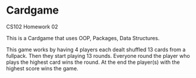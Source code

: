 # Cardgame
CS102 Homework 02 

This is a Cardgame that uses OOP, Packages, Data Structures.

This game works by having 4 players each dealt shuffled 13 cards from a fullpack. Then they start playing 13 rounds. Everyone round the player who plays the highest card wins the round. At the end the player(s) with the highest score wins the game.
